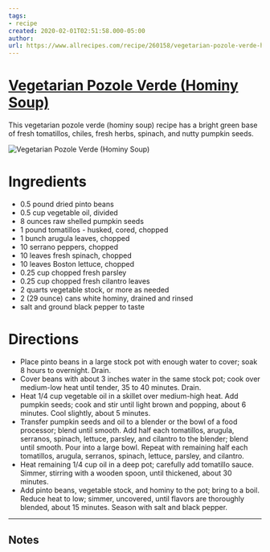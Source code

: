 ```yaml
---
tags: 
- recipe 
created: 2020-02-01T02:51:58.000-05:00
author: 
url: https://www.allrecipes.com/recipe/260158/vegetarian-pozole-verde-hominy-soup/ 
---
```


# [Vegetarian Pozole Verde (Hominy Soup)](https://www.allrecipes.com/recipe/260158/vegetarian-pozole-verde-hominy-soup/)

This vegetarian pozole verde (hominy soup) recipe has a bright green base of fresh tomatillos, chiles, fresh herbs, spinach, and nutty pumpkin seeds.

![Vegetarian Pozole Verde (Hominy Soup)](https://www.allrecipes.com/thmb/yh5BG9-tNAH2oaNcr5s9EaCNVZo=/1500x0/filters:no_upscale():max_bytes(150000):strip_icc()/5508135-7197d60c7749431a8af44b607025fc31.jpg)

# Ingredients

- 0.5 pound dried pinto beans
- 0.5 cup vegetable oil, divided
- 8 ounces raw shelled pumpkin seeds
- 1 pound tomatillos - husked, cored, chopped
- 1 bunch arugula leaves, chopped
- 10 serrano peppers, chopped
- 10 leaves fresh spinach, chopped
- 10 leaves Boston lettuce, chopped
- 0.25 cup chopped fresh parsley
- 0.25 cup chopped fresh cilantro leaves
- 2 quarts vegetable stock, or more as needed
- 2 (29 ounce) cans white hominy, drained and rinsed
- salt and ground black pepper to taste

# Directions

- Place pinto beans in a large stock pot with enough water to cover; soak 8 hours to overnight. Drain.
- Cover beans with about 3 inches water in the same stock pot; cook over medium-low heat until tender, 35 to 40 minutes. Drain.
- Heat 1/4 cup vegetable oil in a skillet over medium-high heat. Add pumpkin seeds; cook and stir until light brown and popping, about 6 minutes. Cool slightly, about 5 minutes.
- Transfer pumpkin seeds and oil to a blender or the bowl of a food processor; blend until smooth. Add half each tomatillos, arugula, serranos, spinach, lettuce, parsley, and cilantro to the blender; blend until smooth. Pour into a large bowl. Repeat with remaining half each tomatillos, arugula, serranos, spinach, lettuce, parsley, and cilantro.
- Heat remaining 1/4 cup oil in a deep pot; carefully add tomatillo sauce. Simmer, stirring with a wooden spoon, until thickened, about 30 minutes.
- Add pinto beans, vegetable stock, and hominy to the pot; bring to a boil. Reduce heat to low; simmer, uncovered, until flavors are thoroughly blended, about 15 minutes. Season with salt and black pepper.

-----

## Notes
